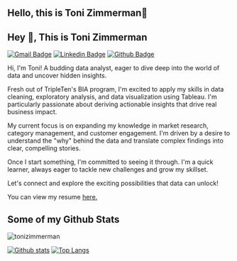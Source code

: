 ## Hello, this is Toni Zimmerman👋
## Hey 👋, This is Toni Zimmerman
[![Gmail Badge](https://img.shields.io/badge/-tonizimmerman92@gmail.com-c14438?style=flat&logo=Gmail&logoColor=white&link=mailto:tonizimmerman92@gmail.com)](mailto:tonizimmerman92@gmail.com) 
[![Linkedin Badge](https://img.shields.io/badge/-linkedin.com/in/tonizimmerman-0072b1?style=flat&logo=Linkedin&logoColor=white&link=https://www.linkedin.com/in/linkedin.com/in/tonizimmerman/)](https://www.linkedin.com/in/linkedin.com/in/tonizimmerman/) [![Github Badge](https://img.shields.io/badge/-tonizimmerman-grey?style=flat&logo=github&logoColor=white&link=https://github.com/tonizimmerman/)](https://www.github.com/tonizimmerman/) <p align='left'>Hi, I'm Toni! A budding data analyst, eager to dive deep into the world of data and uncover hidden insights.

Fresh out of TripleTen's BIA program, I'm excited to apply my skills in data cleaning, exploratory analysis, and data visualization using Tableau. I'm particularly passionate about deriving actionable insights that drive real business impact.

My current focus is on expanding my knowledge in market research, category management, and customer engagement. I'm driven by a desire to understand the "why" behind the data and translate complex findings into clear, compelling stories.

Once I start something, I'm committed to seeing it through. I'm a quick learner, always eager to tackle new challenges and grow my skillset.

Let's connect and explore the exciting possibilities that data can unlock!</p><p align='left'> You can view my resume <a href='https://docs.google.com/document/d/1GLhEm8bEskwEMunqp-0UfTiO83J3642dmbUGnkVzDj4/edit?usp=sharing ' target=_blank><u>here</u>.</a></p>
## Some of my Github Stats
<p align=left> <img src=https://komarev.com/ghpvc/?username=tonizimmerman alt=tonizimmerman /> </p>

[![Github stats](https://github-readme-stats.vercel.app/api?username=tonizimmerman&show_icons=true&include_all_commits=true)](https://github.com/tonizimmerman/github-readme-stats)
[![Top Langs](https://github-readme-stats.vercel.app/api/top-langs/?username=tonizimmerman&layout=compact)](https://github.com/tonizimmerman/github-readme-stats)

<!--
**toni-zimmerman/toni-zimmerman** is a ✨ _special_ ✨ repository because its `README.md` (this file) appears on your GitHub profile.

Here are some ideas to get you started:

- 🔭 I’m currently working on ...
- 🌱 I’m currently learning ...
- 👯 I’m looking to collaborate on ...
- 🤔 I’m looking for help with ...
- 💬 Ask me about ...
- 📫 How to reach me: ...
- 😄 Pronouns: ...
- ⚡ Fun fact: ...
-->
